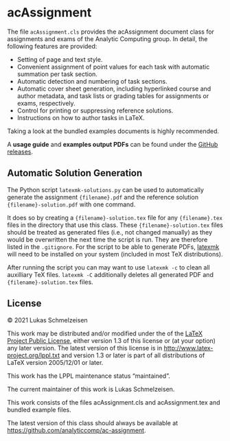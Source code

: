 # acAssignment

The file `acAssignment.cls` provides the acAssignment document class for
assignments and exams of the Analytic Computing group.
In detail, the following features are provided:

- Setting of page and text style.
- Convenient assignment of point values for each task with automatic summation per task section.
- Automatic detection and numbering of task sections.
- Automatic cover sheet generation, including hyperlinked course and author metadata, and task lists or grading tables for assignments or exams, respectively.
- Control for printing or suppressing reference solutions.
- Instructions on how to author tasks in LaTeX.

Taking a look at the bundled examples documents is highly recommended.

A **usage guide** and **examples output PDFs** can be found under the [GitHub releases](https://github.com/AnalyticComp/acAssignment/releases/latest).

## Automatic Solution Generation

The Python script `latexmk-solutions.py` can be used to automatically generate the assignment `{filename}.pdf` and the reference solution `{filename}-solution.pdf` with one command.

It does so by creating a `{filename}-solution.tex` file for any `{filename}.tex` files in the directory that use this class.
These `{filename}-solution.tex` files should be treated as generated files (i.e., not changed manually) as they would be overwritten the next time the script is run.
They are therefore listed in the `.gitignore`.
For the script to be able to generate PDFs, [latexmk](https://mg.readthedocs.io/latexmk.html) will need to be installed on your system (included in most TeX distributions).

After running the script you can may want to use `latexmk -c` to clean all auxilliary TeX files.
`latexmk -C` additionally deletes all generated PDF  and `{filename}-solution.tex` files.

## License

© 2021 Lukas Schmelzeisen

This work may be distributed and/or modified under the of the [LaTeX Project Public License](https://www.latex-project.org/lppl/), either version 1.3 of this license or (at your option) any later version.
The latest version of this license is in http://www.latex-project.org/lppl.txt and version 1.3 or later is part of all distributions of LaTeX version 2005/12/01 or later.

This work has the LPPL maintenance status “maintained”.

The current maintainer of this work is Lukas Schmelzeisen.

This work consists of the files acAssignment.cls and acAssignment.tex and bundled example files.

The latest version of this class should always be available at https://github.com/analyticcomp/ac-assignment.
